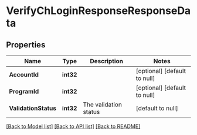 # VerifyChLoginResponseResponseData

## Properties
Name | Type | Description | Notes
------------ | ------------- | ------------- | -------------
**AccountId** | **int32** |  | [optional] [default to null]
**ProgramId** | **int32** |  | [optional] [default to null]
**ValidationStatus** | **int32** | The validation status | [default to null]

[[Back to Model list]](../README.md#documentation-for-models) [[Back to API list]](../README.md#documentation-for-api-endpoints) [[Back to README]](../README.md)

